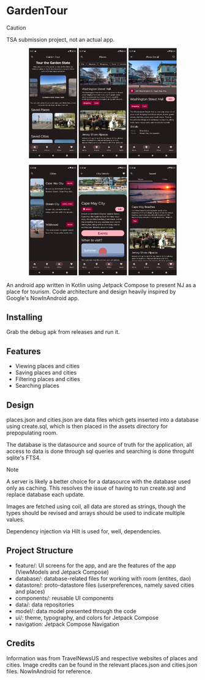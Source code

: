 # GardenTour

> [!CAUTION]
> TSA submission project, not an actual app.

<p align="center">
    <img src="pictures/home_screen.png" alt="Home Screen" width="25%">
    <img src="pictures/place_screen.png" alt="Place Screen" width="25%">
    <img src="pictures/place_detail.png" alt="Place Details" width="25%">
</p>
<p align="center">
    <img src="pictures/cities_screen.png" alt="Cities Screen" width="25%">
    <img src="pictures/city_detail.png" alt="City Details" width="25%">
    <img src="pictures/saved_screen.png" alt="Saved Screen" width="25%">
</p>

An android app written in Kotlin using Jetpack Compose to present NJ as a place for tourism.
Code architecture and design heavily inspired by Google's NowInAndroid app.

## Installing

Grab the debug apk from releases and run it.

## Features

*   Viewing places and cities
*   Saving places and cities
*   Filtering places and cities
*   Searching places

## Design

places.json and cities.json are data files which gets inserted into a database
using create.sql, which is then placed in the assets directory for prepopulating room.

The database is the datasource and source of truth for the application, all access
to data is done through sql queries and searching is done throguht sqlite's FTS4.

> [!NOTE]
> A server is likely a better choice for a datasource with the database used only as caching.
> This resolves the issue of having to run create.sql and replace database each update.

Images are fetched using coil, all data are stored as strings, though the types should be revised
and arrays should be used to indicate multiple values.

Dependency injection via Hilt is used for, well, dependencies.

## Project Structure

*   feature/: UI screens for the app, and are the features of the app (ViewModels and Jetpack Compose)
*   database/: database-related files for working with room (entites, dao)
*   datastore/: proto-datastore files (userpreferences, namely saved cities and places)
*   components/: reusable UI components
*   data/: data repositories
*   model/: data model presented through the code
*   ui/: theme, typography, and colors for Jetpack Compose
*   navigation: Jetpack Compose Navigation

## Credits

Information was from TravelNewsUS and respective websites of places and cities.
Image credits can be found in the relevant places.json and cities.json files.
NowInAndroid for reference.

